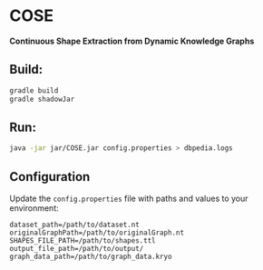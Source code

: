 
# COSE  
**Continuous Shape Extraction from Dynamic Knowledge Graphs**

##  Build:  

   ```bash
   gradle build
   gradle shadowJar

   ```
   
## Run:

```bash
java -jar jar/COSE.jar config.properties > dbpedia.logs
```

## Configuration

Update the `config.properties` file with paths and values to your environment:

```properties
dataset_path=/path/to/dataset.nt
originalGraphPath=/path/to/originalGraph.nt
SHAPES_FILE_PATH=/path/to/shapes.ttl
output_file_path=/path/to/output/
graph_data_path=/path/to/graph_data.kryo
```

